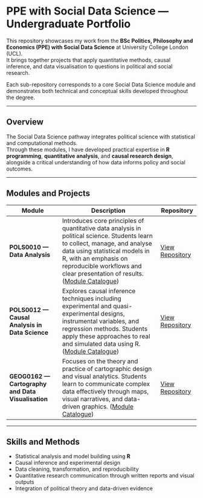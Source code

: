 # PPE with Social Data Science — Undergraduate Portfolio

This repository showcases my work from the **BSc Politics, Philosophy and Economics (PPE) with Social Data Science** at University College London (UCL).  
It brings together projects that apply quantitative methods, causal inference, and data visualisation to questions in political and social research.

Each sub-repository corresponds to a core Social Data Science module and demonstrates both technical and conceptual skills developed throughout the degree.

---

## Overview

The Social Data Science pathway integrates political science with statistical and computational methods.  
Through these modules, I have developed practical expertise in **R programming**, **quantitative analysis**, and **causal research design**, alongside a critical understanding of how data informs policy and social outcomes.

---

## Modules and Projects

| Module | Description | Repository |
|---------|--------------|------------|
| **POLS0010 — Data Analysis** | Introduces core principles of quantitative data analysis in political science. Students learn to collect, manage, and analyse data using statistical models in R, with an emphasis on reproducible workflows and clear presentation of results. ([Module Catalogue](https://www.ucl.ac.uk/module-catalogue/modules/data-analysis-POLS0010)) | [View Repository](../pols0010-data-analysis) |
| **POLS0012 — Causal Analysis in Data Science** | Explores causal inference techniques including experimental and quasi-experimental designs, instrumental variables, and regression methods. Students apply these approaches to real and simulated data using R. ([Module Catalogue](https://www.ucl.ac.uk/module-catalogue/modules/causal-analysis-in-data-science-POLS0012)) | [View Repository](../pols0012-causal-analysis) |
| **GEOG0162 — Cartography and Data Visualisation** | Focuses on the theory and practice of cartographic design and visual analytics. Students learn to communicate complex data effectively through maps, visual narratives, and data-driven graphics. ([Module Catalogue](https://www.ucl.ac.uk/module-catalogue/modules/cartography-and-data-visualisation-GEOG0162)) | [View Repository](../geog0162-visualisation) |

---

## Skills and Methods

- Statistical analysis and model building using **R**  
- Causal inference and experimental design  
- Data cleaning, transformation, and reproducibility  
- Quantitative research communication through written reports and visual outputs  
- Integration of political theory and data-driven evidence
